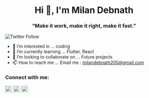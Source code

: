 <h1 align="center">Hi 👋, I'm Milan Debnath</h1>
<h3 align="center">“Make it work, make it right, make it fast.”</h3>

<img alt="Twitter Follow" src="https://img.shields.io/twitter/follow/milan__debnath?logo=twitter&style=for-the-badge">


- 👀 I’m interested in ... coding
- 🌱 I’m currently learning ... Flutter, React
- 💞️ I’m looking to collaborate on ... Future projects
- 📫 How to reach me ... Email me : milandebnath205@gmail.com

### Connect with me:

<a href="https://twitter.com/milan__debnath" target="blank"><img src="https://cdn.jsdelivr.net/npm/simple-icons@3.0.1/icons/twitter.svg" alt="milan__debnath" height="22" width="22" /></a>
<a href="https://linkedin.com/in/milandebnath" target="blank"><img src="https://cdn.jsdelivr.net/npm/simple-icons@3.0.1/icons/linkedin.svg" alt="milandebnath" height="22" width="22" /></a>
<a href="https://www.instagram.com/milan__debnath/" target="blank"><img src="https://cdn.jsdelivr.net/npm/simple-icons@3.0.1/icons/instagram.svg" alt="milan" height="22" width="22" /></a>


<!---
MilanDebnath/MilanDebnath is a ✨ special ✨ repository because its `README.md` (this file) appears on your GitHub profile.
You can click the Preview link to take a look at your changes.


--->
